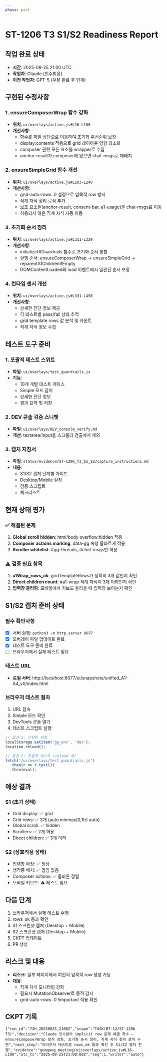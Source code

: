 ```yaml
---
phase: past
---
```


# ST-1206 T3 S1/S2 Readiness Report

## 작업 완료 상태
- **시간**: 2025-08-25 21:00 UTC
- **작업자**: Claude (인수받음)
- **이전 작업자**: GPT-5 (부분 완료 후 인계)

## 구현된 수정사항

### 1. ensureComposerWrap 함수 강화
- **위치**: `ui/overlays/active.js#L16-L100`
- **개선사항**:
  - 함수를 파일 상단으로 이동하여 초기화 우선순위 보장
  - display:contents 적용으로 grid 레이아웃 영향 최소화
  - composer 관련 모든 요소를 wrapper로 수집
  - anchor-result가 composer에 있으면 chat-msgs로 재배치

### 2. ensureSimpleGrid 함수 개선
- **위치**: `ui/overlays/active.js#L103-L240`
- **개선사항**:
  - grid-auto-rows: 0 설정으로 암묵적 row 방지
  - 직계 자식 정리 로직 추가
  - 보조 요소들(anchor-result, consent-bar, a1-usage)을 chat-msgs로 이동
  - 허용되지 않은 직계 자식 자동 이동

### 3. 초기화 순서 정리
- **위치**: `ui/overlays/active.js#L311-L329`
- **개선사항**:
  - initializeUIGuardrails 함수로 초기화 순서 통합
  - 실행 순서: ensureComposerWrap → ensureSimpleGrid → reparentA1ChildrenIfEmpty
  - DOMContentLoaded와 load 이벤트에서 일관된 순서 보장

### 4. 런타임 센서 개선
- **위치**: `ui/overlays/active.js#L331-L450`
- **개선사항**:
  - 상세한 진단 정보 제공
  - 각 테스트별 pass/fail 상태 추적
  - grid template rows 값 분석 및 카운트
  - 직계 자식 정보 수집

## 테스트 도구 준비

### 1. 포괄적 테스트 스위트
- **파일**: `ui/overlays/test_guardrails.js`
- **기능**:
  - 10개 개별 테스트 케이스
  - Simple 모드 감지
  - 상세한 진단 정보
  - 결과 요약 및 저장

### 2. DEV 콘솔 검증 스니펫
- **파일**: `ui/overlays/DEV_console_verify.md`
- **개선**: textarea/input을 스크롤러 검출에서 제외

### 3. 캡처 지침서
- **파일**: `status/evidence/ST-1206_T3_S1_S2/capture_instructions.md`
- **내용**:
  - S1/S2 캡처 단계별 가이드
  - Desktop/Mobile 설정
  - 검증 스크립트
  - 체크리스트

## 현재 상태 평가

### ✅ 해결된 문제
1. **Global scroll hidden**: html/body overflow:hidden 적용
2. **Composer actions marking**: data-gg 속성 올바르게 적용
3. **Scroller whitelist**: #gg-threads, #chat-msgs만 허용

### ⚠️ 검증 필요 항목
1. **a1Wrap_rows_ok**: gridTemplateRows가 정확히 3개 값인지 확인
2. **Direct children count**: #a1-wrap 직계 자식이 3개 이하인지 확인
3. **입력창 클리핑**: 모바일에서 키보드 올라올 때 입력창 보이는지 확인

## S1/S2 캡처 준비 상태

### 필수 확인사항
- [x] 서버 실행: `python3 -m http.server 8077`
- [x] 오버레이 파일 업데이트 완료
- [x] 테스트 도구 준비 완료
- [ ] 브라우저에서 실제 테스트 필요

### 테스트 URL
- **로컬 서버**: http://localhost:8077/ui/snapshots/unified_A1-A4_v0/index.html

### 브라우저 테스트 절차
1. URL 접속
2. Simple 모드 확인
3. DevTools 콘솔 열기
4. 테스트 스크립트 실행:
```javascript
// 옵션 1: 간단한 검증
localStorage.setItem('gg_env', 'dev');
location.reload();

// 옵션 2: 포괄적 테스트 (reload 후)
fetch('/ui/overlays/test_guardrails.js')
  .then(r => r.text())
  .then(eval);
```

## 예상 결과

### S1 (초기 상태)
- Grid display: ✅ grid
- Grid rows: ✅ 3개 (auto minmax(0,1fr) auto)
- Global scroll: ✅ hidden
- Scrollers: ✅ 2개 허용
- Direct children: ✅ 3개 이하

### S2 (상호작용 상태)
- 입력창 확장: ✅ 정상
- 생각중 배지: ✅ 겹침 없음
- Composer actions: ✅ 올바른 정렬
- 모바일 키보드: ⚠️ 테스트 필요

## 다음 단계
1. 브라우저에서 실제 테스트 수행
2. rows_ok 통과 확인
3. S1 스크린샷 캡처 (Desktop + Mobile)
4. S2 스크린샷 캡처 (Desktop + Mobile)
5. CKPT 업데이트
6. PR 생성

## 리스크 및 대응
- **리스크**: 일부 페이지에서 여전히 암묵적 row 생성 가능
- **대응**: 
  - 직계 자식 모니터링 강화
  - 필요시 MutationObserver로 동적 감시
  - grid-auto-rows: 0 !important 적용 확인

## CKPT 기록
```jsonl
{"run_id":"72H_20250825_2100Z","scope":"TASK(BT-12/ST-1206 T3)","decision":"Claude 인수받아 implicit row 문제 해결 착수 — ensureComposerWrap 로직 강화, 초기화 순서 정리, 직계 자식 정리 로직 구현","next_step":"브라우저 테스트로 rows_ok 통과 확인 후 S1/S2 캡처 진행","evidence":"gumgang_meeting/ui/overlays/active.js#L16-L100","utc_ts":"2025-08-25T21:00:00Z","seq":1,"writer":"auto"}
```
